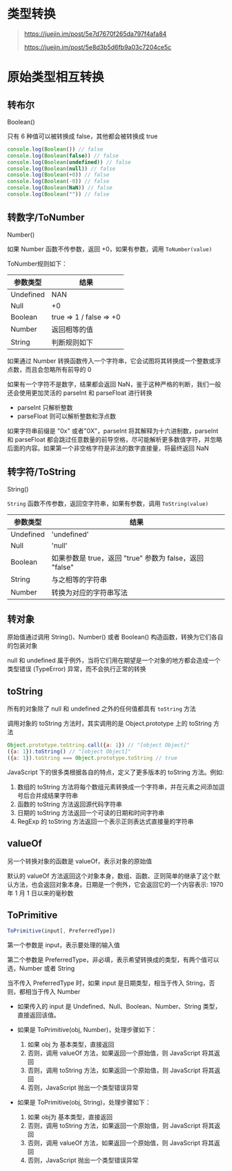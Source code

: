 # 类型转换

> https://juejin.im/post/5e7d7670f265da797f4afa84
>
> https://juejin.im/post/5e8d3b5d6fb9a03c7204ce5c



# 原始类型相互转换

## 转布尔

Boolean()

只有 6 种值可以被转换成 false，其他都会被转换成 true

```js
console.log(Boolean()) // false
console.log(Boolean(false)) // false
console.log(Boolean(undefined)) // false
console.log(Boolean(null)) // false
console.log(Boolean(+0)) // false
console.log(Boolean(-0)) // false
console.log(Boolean(NaN)) // false
console.log(Boolean("")) // false
```

## 转数字/ToNumber

Number()

如果 Number 函数不传参数，返回 +0，如果有参数，调用 `ToNumber(value)`

ToNumber规则如下：

| 参数类型  | 结果                    |
| --------- | ----------------------- |
| Undefined | NAN                     |
| Null      | +0                      |
| Boolean   | true => 1 / false => +0 |
| Number    | 返回相等的值            |
| String    | 判断规则如下            |

如果通过 Number 转换函数传入一个字符串，它会试图将其转换成一个整数或浮点数，而且会忽略所有前导的 0

如果有一个字符不是数字，结果都会返回 NaN，鉴于这种严格的判断，我们一般还会使用更加灵活的 parseInt 和 parseFloat 进行转换

- parseInt 只解析整数
- parseFloat 则可以解析整数和浮点数

如果字符串前缀是 "0x" 或者"0X"，parseInt 将其解释为十六进制数，parseInt 和 parseFloat 都会跳过任意数量的前导空格，尽可能解析更多数值字符，并忽略后面的内容。如果第一个非空格字符是非法的数字直接量，将最终返回 NaN

## 转字符/ToString

String()

 `String` 函数不传参数，返回空字符串，如果有参数，调用 `ToString(value)`

| 参数类型  | 结果                                                    |
| --------- | ------------------------------------------------------- |
| Undefined | 'undefined'                                             |
| Null      | 'null'                                                  |
| Boolean   | 如果参数是 true，返回 "true" 参数为 false，返回 "false" |
| String    | 与之相等的字符串                                        |
| Number    | 转换为对应的字符串写法                                  |

## 转对象

原始值通过调用 String()、Number() 或者 Boolean() 构造函数，转换为它们各自的包装对象

null 和 undefined 属于例外，当将它们用在期望是一个对象的地方都会造成一个类型错误 (TypeError) 异常，而不会执行正常的转换



## toString

所有的对象除了 null 和 undefined 之外的任何值都具有 `toString` 方法

调用对象的 toString 方法时，其实调用的是 Object.prototype 上的 toString 方法

```js
Object.prototype.toString.call({a: 1}) // "[object Object]"
({a: 1}).toString() // "[object Object]"
({a: 1}).toString === Object.prototype.toString // true
```



JavaScript 下的很多类根据各自的特点，定义了更多版本的 toString 方法。例如:

1. 数组的 toString 方法将每个数组元素转换成一个字符串，并在元素之间添加逗号后合并成结果字符串
2. 函数的 toString 方法返回源代码字符串
3. 日期的 toString 方法返回一个可读的日期和时间字符串
4. RegExp 的 toString 方法返回一个表示正则表达式直接量的字符串

## valueOf

另一个转换对象的函数是 valueOf，表示对象的原始值

默认的 valueOf 方法返回这个对象本身，数组、函数、正则简单的继承了这个默认方法，也会返回对象本身。日期是一个例外，它会返回它的一个内容表示: 1970 年 1 月 1 日以来的毫秒数

## ToPrimitive

```js
ToPrimitive(input[, PreferredType])
```

第一个参数是 input，表示要处理的输入值

第二个参数是 PreferredType，非必填，表示希望转换成的类型，有两个值可以选，Number 或者 String

当不传入 PreferredType 时，如果 input 是日期类型，相当于传入 String，否则，都相当于传入 Number



- 如果传入的 input 是 Undefined、Null、Boolean、Number、String 类型，直接返回该值。

- 如果是 ToPrimitive(obj, Number)，处理步骤如下：
  1. 如果 obj 为 基本类型，直接返回
  2. 否则，调用 valueOf 方法，如果返回一个原始值，则 JavaScript 将其返回
  3. 否则，调用 toString 方法，如果返回一个原始值，则 JavaScript 将其返回
  4. 否则，JavaScript 抛出一个类型错误异常

- 如果是 ToPrimitive(obj, String)，处理步骤如下：
  1. 如果 obj为 基本类型，直接返回
  2. 否则，调用 toString 方法，如果返回一个原始值，则 JavaScript 将其返回
  3. 否则，调用 valueOf 方法，如果返回一个原始值，则 JavaScript 将其返回
  4. 否则，JavaScript 抛出一个类型错误异常